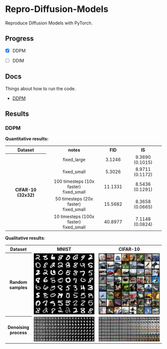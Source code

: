 # Repro-Diffusion-Models

Reproduce Diffusion Models with PyTorch.



## Progress

- [x] DDPM
- [ ] DDIM



## Docs

Things about how to run the code.

- [DDPM](./docs/DDPM.md)



## Results



### DDPM

**Quantitative results:**

<table width=100%>
  <tr>
    <th align="center">Dataset</th>
    <th align="center">notes</th>
    <th align="center">FID</th>
    <th align="center">IS</th>
  </tr>
  <tr>
    <th align="center" rowspan="5">CIFAR-10 (32x32)</th>
    <td align="center">fixed_large</td>
    <td align="center">3.1246</td>
    <td align="center">9.3690 (0.1015)</td>
  </tr>
  <tr>
    <td align="center">fixed_small</td>
    <td align="center">5.3026</td>
    <td align="center">8.9711 (0.1172)</td>
  </tr>
  <tr>
    <td align="center">100 timesteps (10x faster)<br/>fixed_small</td>
    <td align="center">11.1331</td>
    <td align="center">8.5436 (0.1291)</td>
  </tr>
  <tr>
    <td align="center">50 timesteps (20x faster)<br/>fixed_small</td>
    <td align="center">15.5682</td>
    <td align="center">8.3658 (0.0665)</td>
  </tr>
  <tr>
    <td align="center">10 timesteps (100x faster)<br/>fixed_small</td>
    <td align="center">40.8977</td>
    <td align="center"> 7.1148 (0.0824)</td>
  </tr>
 </table>


**Qualitative results**:

<table width=100%>
  <tr>
    <th width=10% align="center">Dataset</th>
    <th width=40% align="center">MNIST</th>
    <th width=40% align="center">CIFAR-10</th>
  </tr>
  <tr>
    <th align="center">Random samples</th>
    <td align="center"><img src="./assets/ddpm-mnist-random.png"/></td>
    <td align="center"><img src="./assets/ddpm-cifar10-random.png"/></td>
  </tr>
  <tr>
    <th align="center">Denoising process</th>
    <td align="center"><img src="./assets/ddpm-mnist-denoise.png"/></td>
    <td align="center"><img src="./assets/ddpm-cifar10-denoise.png"/></td>
  </tr>
 </table>
